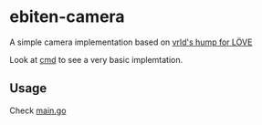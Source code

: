 # ebiten-camera

A simple camera implementation based on [vrld's hump for LÖVE](https://github.com/vrld/hump)

Look at [cmd](https://github.com/scarycoffee/ebiten-camera/tree/master/cmd) to see a very basic implemtation.

## Usage

Check [main.go](https://github.com/scarycoffee/ebiten-camera/blob/master/cmd/main.go)